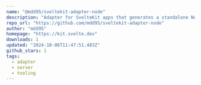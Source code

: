 ```yaml
---
name: "@mdd95/sveltekit-adapter-node"
description: "Adapter for SvelteKit apps that generates a standalone Node server with added support for WebSocket as plugin."
repo_url: "https://github.com/mdd95/sveltekit-adapter-node"
author: "mdd95"
homepage: "https://kit.svelte.dev"
downloads: 1
updated: "2024-10-06T11:47:51.483Z"
github_stars: 1
tags: 
  - adapter
  - server
  - tooling
---
```

